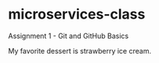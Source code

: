 # microservices-class
Assignment 1 - Git and GitHub Basics

My favorite dessert is strawberry ice cream.
